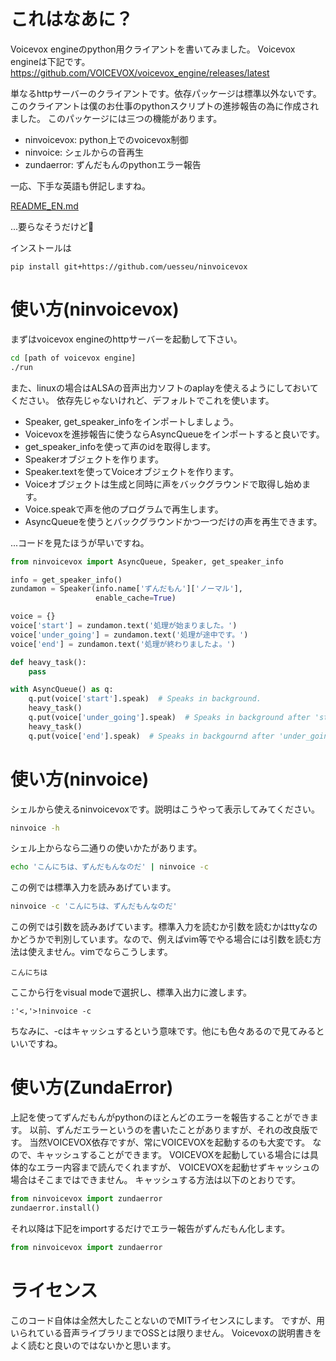 # これはなあに？
Voicevox engineのpython用クライアントを書いてみました。
Voicevox engineは下記です。
https://github.com/VOICEVOX/voicevox_engine/releases/latest

単なるhttpサーバーのクライアントです。依存パッケージは標準以外ないです。
このクライアントは僕のお仕事のpythonスクリプトの進捗報告の為に作成されました。
このパッケージには三つの機能があります。

- ninvoicevox: python上でのvoicevox制御
- ninvoice: シェルからの音再生
- zundaerror: ずんだもんのpythonエラー報告

一応、下手な英語も併記しますね。

[README_EN.md](./README_EN.md)

...要らなそうだけど🤔

インストールは

```
pip install git+https://github.com/uesseu/ninvoicevox
```


# 使い方(ninvoicevox)
まずはvoicevox engineのhttpサーバーを起動して下さい。

```bash
cd [path of voicevox engine]
./run
```

また、linuxの場合はALSAの音声出力ソフトのaplayを使えるようにしておいてください。
依存先じゃないけれど、デフォルトでこれを使います。

- Speaker, get_speaker_infoをインポートしましょう。
- Voicevoxを進捗報告に使うならAsyncQueueをインポートすると良いです。
- get_speaker_infoを使って声のidを取得します。
- Speakerオブジェクトを作ります。
- Speaker.textを使ってVoiceオブジェクトを作ります。
- Voiceオブジェクトは生成と同時に声をバックグラウンドで取得し始めます。
- Voice.speakで声を他のプログラムで再生します。
- AsyncQueueを使うとバックグラウンドかつ一つだけの声を再生できます。

...コードを見たほうが早いですね。

```python
from ninvoicevox import AsyncQueue, Speaker, get_speaker_info

info = get_speaker_info()
zundamon = Speaker(info.name['ずんだもん']['ノーマル'],
                   enable_cache=True)

voice = {}
voice['start'] = zundamon.text('処理が始まりました。')
voice['under_going'] = zundamon.text('処理が途中です。')
voice['end'] = zundamon.text('処理が終わりましたよ。')

def heavy_task():
    pass

with AsyncQueue() as q:
    q.put(voice['start'].speak)  # Speaks in background.
    heavy_task()
    q.put(voice['under_going'].speak)  # Speaks in background after 'start'.
    heavy_task()
    q.put(voice['end'].speak)  # Speaks in backgournd after 'under_going'.
```

# 使い方(ninvoice)
シェルから使えるninvoicevoxです。説明はこうやって表示してみてください。

```sh
ninvoice -h
```

シェル上からなら二通りの使いかたがあります。

```sh
echo 'こんにちは、ずんだもんなのだ' | ninvoice -c
```

この例では標準入力を読みあげています。

```sh
ninvoice -c 'こんにちは、ずんだもんなのだ'
```

この例では引数を読みあげています。標準入力を読むか引数を読むかはttyなのかどうかで判別しています。なので、例えばvim等でやる場合には引数を読む方法は使えません。vimでならこうします。

```vim
こんにちは
```
ここから行をvisual modeで選択し、標準入出力に渡します。

```vim
:'<,'>!ninvoice -c
```

ちなみに、-cはキャッシュするという意味です。他にも色々あるので見てみるといいですね。

# 使い方(ZundaError)
上記を使ってずんだもんがpythonのほとんどのエラーを報告することができます。
以前、ずんだエラーというのを書いたことがありますが、それの改良版です。
当然VOICEVOX依存ですが、常にVOICEVOXを起動するのも大変です。
なので、キャッシュすることができます。
VOICEVOXを起動している場合には具体的なエラー内容まで読んでくれますが、
VOICEVOXを起動せずキャッシュの場合はそこまではできません。
キャッシュする方法は以下のとおりです。

```python
from ninvoicevox import zundaerror
zundaerror.install()
```

それ以降は下記をimportするだけでエラー報告がずんだもん化します。

```python
from ninvoicevox import zundaerror
```

# ライセンス
このコード自体は全然大したことないのでMITライセンスにします。
ですが、用いられている音声ライブラリまでOSSとは限りません。
Voicevoxの説明書きをよく読むと良いのではないかと思います。

